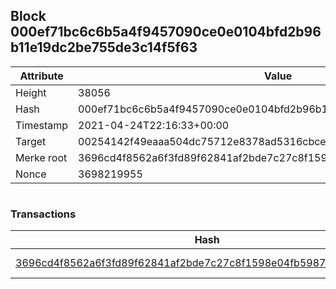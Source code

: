 ## Block 000ef71bc6c6b5a4f9457090ce0e0104bfd2b96b11e19dc2be755de3c14f5f63

Attribute | Value
--- | ---
Height | 38056
Hash | 000ef71bc6c6b5a4f9457090ce0e0104bfd2b96b11e19dc2be755de3c14f5f63
Timestamp | 2021-04-24T22:16:33+00:00
Target | 00254142f49eaaa504dc75712e8378ad5316cbcead634704b3734b6271167cc4
Merke root | 3696cd4f8562a6f3fd89f62841af2bde7c27c8f1598e04fb598773a60175b9ef
Nonce | 3698219955

```

```

### Transactions

Hash | Amount
--- | ---
[3696cd4f8562a6f3fd89f62841af2bde7c27c8f1598e04fb598773a60175b9ef](3696cd4f8562a6f3fd89f62841af2bde7c27c8f1598e04fb598773a60175b9ef.md) | 10.00000000 SKEPTI 

